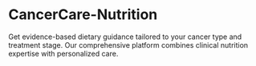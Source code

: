 # CancerCare-Nutrition
Get evidence-based dietary guidance tailored to your cancer type and treatment stage. Our comprehensive platform combines clinical nutrition expertise with personalized care.
